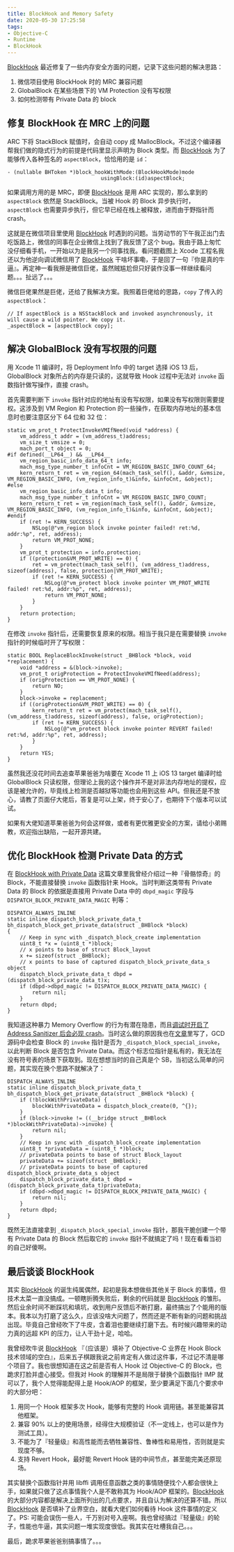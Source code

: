 ```yaml
---
title: BlockHook and Memory Safety
date: 2020-05-30 17:25:58
tags:
- Objective-C
- Runtime
- BlockHook
---
```


[BlockHook](https://github.com/yulingtianxia/BlockHook) 最近修复了一些内存安全方面的问题，记录下这些问题的解决思路：

1. 微信项目使用 BlockHook 时的 MRC 兼容问题
2. GlobalBlock 在某些场景下的 VM Protection 没有写权限
3. 如何检测带有 Private Data 的 block

<!--more-->

## 修复 BlockHook 在 MRC 上的问题

ARC 下将 StackBlock 赋值时，会自动 copy 成 MallocBlock。不过这个编译器帮我们做的隐式行为的前提是代码里显示声明为 Block 类型。而 [BlockHook](https://github.com/yulingtianxia/BlockHook) 为了能够传入各种签名的 `aspectBlock`，恰恰用的是 `id`：

```objc
- (nullable BHToken *)block_hookWithMode:(BlockHookMode)mode
                              usingBlock:(id)aspectBlock;
```

如果调用方用的是 MRC，即便 [BlockHook](https://github.com/yulingtianxia/BlockHook) 是用 ARC 实现的，那么拿到的 `aspectBlock` 依然是 StackBlock。当被 Hook 的 Block 异步执行时，`aspectBlock` 也需要异步执行，但它早已经在栈上被释放，进而由于野指针而 crash。

这就是在微信项目里使用 [BlockHook](https://github.com/yulingtianxia/BlockHook) 时遇到的问题。当劳动节的下午我正出门去吃饭路上，微信的同事在企业微信上找到了我反馈了这个 bug。我由于路上匆忙没仔细看手机，一开始以为是我另一个同事找我。看问题截图上 Xcode 工程名我还以为他逆向调试微信用了 [BlockHook](https://github.com/yulingtianxia/BlockHook) 干啥坏事嘞，于是回了一句『你是真的牛逼』。再定神一看我擦是微信巨佬，虽然贼尴尬但只好装作没事一样继续看问题。。。扯远了。。。

微信巨佬果然是巨佬，还给了我解决方案。我照着巨佬给的思路，`copy` 了传入的 `aspectBlock`：

```objc
// If aspectBlock is a NSStackBlock and invoked asynchronously, it will cause a wild pointer. We copy it.
_aspectBlock = [aspectBlock copy];
```

## 解决 GlobalBlock 没有写权限的问题

用 Xcode 11 编译时，将 Deployment Info 中的 target 选择 iOS 13 后，GlobalBlock 对象所占的内存是只读的，这就导致 Hook 过程中无法对 `invoke` 函数指针做写操作，直接 crash。

首先需要判断下 `invoke` 指针对应的地址有没有写权限，如果没有写权限则需要提权。这涉及到 VM Region 和 Protection 的一些操作，在获取内存地址的基本信息时也要注意区分下 64 位和 32 位：

```objc
static vm_prot_t ProtectInvokeVMIfNeed(void *address) {
    vm_address_t addr = (vm_address_t)address;
    vm_size_t vmsize = 0;
    mach_port_t object = 0;
#if defined(__LP64__) && __LP64__
    vm_region_basic_info_data_64_t info;
    mach_msg_type_number_t infoCnt = VM_REGION_BASIC_INFO_COUNT_64;
    kern_return_t ret = vm_region_64(mach_task_self(), &addr, &vmsize, VM_REGION_BASIC_INFO, (vm_region_info_t)&info, &infoCnt, &object);
#else
    vm_region_basic_info_data_t info;
    mach_msg_type_number_t infoCnt = VM_REGION_BASIC_INFO_COUNT;
    kern_return_t ret = vm_region(mach_task_self(), &addr, &vmsize, VM_REGION_BASIC_INFO, (vm_region_info_t)&info, &infoCnt, &object);
#endif
    if (ret != KERN_SUCCESS) {
        NSLog(@"vm_region block invoke pointer failed! ret:%d, addr:%p", ret, address);
        return VM_PROT_NONE;
    }
    vm_prot_t protection = info.protection;
    if ((protection&VM_PROT_WRITE) == 0) {
        ret = vm_protect(mach_task_self(), (vm_address_t)address, sizeof(address), false, protection|VM_PROT_WRITE);
        if (ret != KERN_SUCCESS) {
            NSLog(@"vm_protect block invoke pointer VM_PROT_WRITE failed! ret:%d, addr:%p", ret, address);
            return VM_PROT_NONE;
        }
    }
    return protection;
}
```

在修改 `invoke` 指针后，还需要恢复原来的权限。相当于我只是在需要替换 `invoke` 指针的时候临时开了写权限：

```objc
static BOOL ReplaceBlockInvoke(struct _BHBlock *block, void *replacement) {
    void *address = &(block->invoke);
    vm_prot_t origProtection = ProtectInvokeVMIfNeed(address);
    if (origProtection == VM_PROT_NONE) {
        return NO;
    }
    block->invoke = replacement;
    if ((origProtection&VM_PROT_WRITE) == 0) {
        kern_return_t ret = vm_protect(mach_task_self(), (vm_address_t)address, sizeof(address), false, origProtection);
        if (ret != KERN_SUCCESS) {
            NSLog(@"vm_protect block invoke pointer REVERT failed! ret:%d, addr:%p", ret, address);
        }
    }
    return YES;
}
```

虽然我还没花时间去追查苹果爸爸为啥要在 Xcode 11 上 iOS 13 target 编译时给 GlobalBlock 只读权限，但理论上我的这个操作并不是对非法内存地址的提权，应该是被允许的，毕竟线上检测是否越狱等功能也会用到这些 API。但我还是不放心，请教了页面仔大佬后，答复是可以上架，终于安心了，也期待下个版本可以试试。

如果有大佬知道苹果爸爸为何会这样做，或者有更优雅更安全的方案，请给小弟赐教，欢迎指出缺陷，一起开源共建。

## 优化 BlockHook 检测 Private Data 的方式

在 [BlockHook with Private Data](http://yulingtianxia.com/blog/2019/06/19/BlockHook-with-Private-Data/) 这篇文章里我曾经介绍过一种『骨骼惊奇』的 Block，不能直接替换 `invoke` 函数指针来 Hook。当时判断这类带有 Private Data 的 Block 的依据是直接用 Private Data 中的 `dbpd_magic` 字段与 `DISPATCH_BLOCK_PRIVATE_DATA_MAGIC` 判等：

```objc
DISPATCH_ALWAYS_INLINE
static inline dispatch_block_private_data_t
bh_dispatch_block_get_private_data(struct _BHBlock *block)
{
    // Keep in sync with _dispatch_block_create implementation
    uint8_t *x = (uint8_t *)block;
    // x points to base of struct Block_layout
    x += sizeof(struct _BHBlock);
    // x points to base of captured dispatch_block_private_data_s object
    dispatch_block_private_data_t dbpd = (dispatch_block_private_data_t)x;
    if (dbpd->dbpd_magic != DISPATCH_BLOCK_PRIVATE_DATA_MAGIC) {
        return nil;
    }
    return dbpd;
}
```

我知道这种暴力 Memory Overflow 的行为有潜在隐患，而且[调试时开启了 Address Sanitizer 后会必现 crash](https://github.com/yulingtianxia/BlockHook/issues/11)。当时这么做的原因我也在[文章](http://yulingtianxia.com/blog/2019/06/19/BlockHook-with-Private-Data/)里写了，GCD 源码中会检查 Block 的 `invoke` 指针是否为 `_dispatch_block_special_invoke`，以此判断 Block 是否包含 Private Data。而这个标志位指针是私有的，我无法在没有符号表的场景下获取到。现在想想当时的自己真是个 SB，当初这么简单的问题，其实现在换个思路不就解决了：

```objc
DISPATCH_ALWAYS_INLINE
static inline dispatch_block_private_data_t
bh_dispatch_block_get_private_data(struct _BHBlock *block) {
    if (!blockWithPrivateData) {
        blockWithPrivateData = dispatch_block_create(0, ^{});
    }
    if (block->invoke != ((__bridge struct _BHBlock *)blockWithPrivateData)->invoke) {
        return nil;
    }
    // Keep in sync with _dispatch_block_create implementation
    uint8_t *privateData = (uint8_t *)block;
    // privateData points to base of struct Block_layout
    privateData += sizeof(struct _BHBlock);
    // privateData points to base of captured dispatch_block_private_data_s object
    dispatch_block_private_data_t dbpd = (dispatch_block_private_data_t)privateData;
    if (dbpd->dbpd_magic != DISPATCH_BLOCK_PRIVATE_DATA_MAGIC) {
        return nil;
    }
    return dbpd;
}
```

既然无法直接拿到 `_dispatch_block_special_invoke` 指针，那我干脆创建一个带有 Private Data 的 Block 然后取它的 `invoke` 指针不就搞定了吗！现在看看当初的自己好傻啊。

## 最后谈谈 BlockHook

其实 [BlockHook](https://github.com/yulingtianxia/BlockHook) 的诞生纯属偶然，起初是我本想做些其他关于 Block 的事情，但技术太菜一直没搞成。一顿瞎折腾失败后，剩余的代码就是 [BlockHook](https://github.com/yulingtianxia/BlockHook) 的雏形。然后业余时间不断踩坑和填坑，收到用户反馈后不断打磨，最终搞出了个能用的版本。我本以为打磨了这么久，应该没啥大问题了，然而还是不断有新的问题和挑战出现。毕竟自己曾经吹下了牛皮，含着泪也要继续打磨下去。有时候兴趣带来的动力真的远超 KPI 的压力，让人干劲十足，哈哈。

我曾经吹牛说 [BlockHook](https://github.com/yulingtianxia/BlockHook) 『（应该是）填补了 Objective-C 业界在 Hook Block 技术领域的空白』，后来五子棋跟我说之前肯定有人做过这件事，不过记不清是哪个项目了。我也很想知道在这之前是否有人 Hook 过 Objective-C 的 Block，也跪求打脸并虚心接受。但我对 Hook 的理解并不是局限于替换个函数指针 IMP 就可以了，我个人觉得能配得上是 Hook/AOP 的框架，至少要满足下面几个要求中的大部分吧：

1. 用同一个 Hook 框架多次 Hook，能够有完整的 Hook 调用链。甚至能兼容其他框架。
2. 兼容 90% 以上的使用场景，经得住大规模验证（不一定线上，也可以是作为测试工具）。
3. 不能为了『轻量级』和高性能而去牺牲兼容性、鲁棒性和易用性，否则就是实现度不够。
4. 支持 Revert Hook，最好能 Revert Hook 链的中间节点，甚至能完美还原现场。

其实替换个函数指针并用 libffi 调用任意函数之类的事情随便找个人都会很快上手，如果就只做了这点事情我个人是不敢称其为 Hook/AOP 框架的。[BlockHook](https://github.com/yulingtianxia/BlockHook) 的大部分内容都是解决上面所列出的几点要求，并且自认为解决的还算不错。所以 [BlockHook](https://github.com/yulingtianxia/BlockHook) 是否填补了业界空白，就看大佬们如何看待 Hook 这件事情的定义了。PS: 可能会误伤一些人，千万别对号入座啊。我也曾经搞过『轻量级』的轮子，性能也牛逼，其实问题一堆实现度很低。我其实在吐槽我自己。。。

最后，跪求苹果爸爸别搞事情了。。。